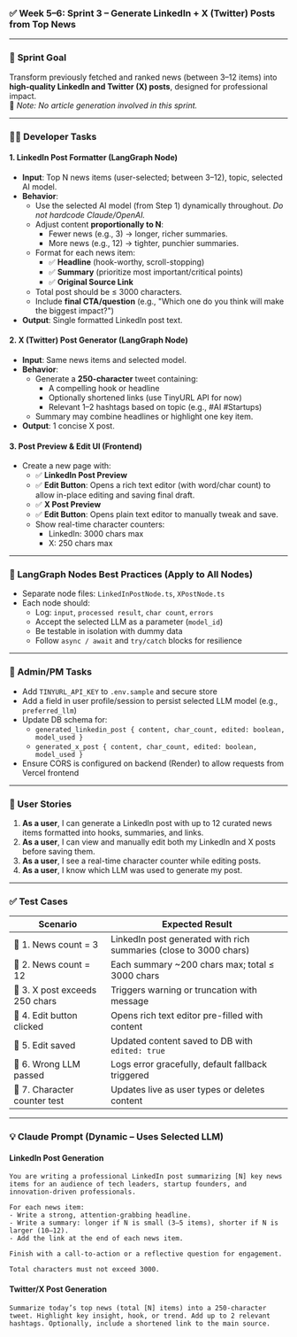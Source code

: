 ### ✅ **Week 5–6: Sprint 3 – Generate LinkedIn + X (Twitter) Posts from Top News**

---

### 🧠 **Sprint Goal**
Transform previously fetched and ranked news (between 3–12 items) into **high-quality LinkedIn and Twitter (X) posts**, designed for professional impact.  
🔺 _Note: No article generation involved in this sprint._

---

### 👨‍💻 Developer Tasks

#### 1. **LinkedIn Post Formatter (LangGraph Node)**
- **Input**: Top N news items (user-selected; between 3–12), topic, selected AI model.
- **Behavior**:
  - Use the selected AI model (from Step 1) dynamically throughout. _Do not hardcode Claude/OpenAI._
  - Adjust content **proportionally to N**:
    - Fewer news (e.g., 3) → longer, richer summaries.
    - More news (e.g., 12) → tighter, punchier summaries.
  - Format for each news item:
    - ✅ **Headline** (hook-worthy, scroll-stopping)
    - ✅ **Summary** (prioritize most important/critical points)
    - ✅ **Original Source Link**
  - Total post should be ≤ 3000 characters.
  - Include **final CTA/question** (e.g., "Which one do you think will make the biggest impact?")
- **Output**: Single formatted LinkedIn post text.

#### 2. **X (Twitter) Post Generator (LangGraph Node)**
- **Input**: Same news items and selected model.
- **Behavior**:
  - Generate a **250-character** tweet containing:
    - A compelling hook or headline
    - Optionally shortened links (use TinyURL API for now)
    - Relevant 1–2 hashtags based on topic (e.g., #AI #Startups)
  - Summary may combine headlines or highlight one key item.
- **Output**: 1 concise X post.

#### 3. **Post Preview & Edit UI (Frontend)**
- Create a new page with:
  - ✅ **LinkedIn Post Preview**
  - ✅ **Edit Button**: Opens a rich text editor (with word/char count) to allow in-place editing and saving final draft.
  - ✅ **X Post Preview**
  - ✅ **Edit Button**: Opens plain text editor to manually tweak and save.
  - Show real-time character counters:  
    - LinkedIn: 3000 chars max  
    - X: 250 chars max

---

### 🧠 LangGraph Nodes Best Practices (Apply to All Nodes)
- Separate node files: `LinkedInPostNode.ts`, `XPostNode.ts`
- Each node should:
  - Log: `input`, `processed result`, `char count`, `errors`
  - Accept the selected LLM as a parameter (`model_id`)
  - Be testable in isolation with dummy data
  - Follow `async / await` and `try/catch` blocks for resilience

---

### 🔧 Admin/PM Tasks

- Add `TINYURL_API_KEY` to `.env.sample` and secure store
- Add a field in user profile/session to persist selected LLM model (e.g., `preferred_llm`)
- Update DB schema for:
  - `generated_linkedin_post { content, char_count, edited: boolean, model_used }`
  - `generated_x_post { content, char_count, edited: boolean, model_used }`
- Ensure CORS is configured on backend (Render) to allow requests from Vercel frontend

---

### 📌 User Stories

1. **As a user**, I can generate a LinkedIn post with up to 12 curated news items formatted into hooks, summaries, and links.
2. **As a user**, I can view and manually edit both my LinkedIn and X posts before saving them.
3. **As a user**, I see a real-time character counter while editing posts.
4. **As a user**, I know which LLM was used to generate my post.

---

### ✅ Test Cases

| Scenario | Expected Result |
|----------|-----------------|
| 🧪 1. News count = 3 | LinkedIn post generated with rich summaries (close to 3000 chars) |
| 🧪 2. News count = 12 | Each summary ~200 chars max; total ≤ 3000 chars |
| 🧪 3. X post exceeds 250 chars | Triggers warning or truncation with message |
| 🧪 4. Edit button clicked | Opens rich text editor pre-filled with content |
| 🧪 5. Edit saved | Updated content saved to DB with `edited: true` |
| 🧪 6. Wrong LLM passed | Logs error gracefully, default fallback triggered |
| 🧪 7. Character counter test | Updates live as user types or deletes content |

---

### 💡 Claude Prompt (Dynamic – Uses Selected LLM)

#### LinkedIn Post Generation
```
You are writing a professional LinkedIn post summarizing [N] key news items for an audience of tech leaders, startup founders, and innovation-driven professionals.

For each news item:
- Write a strong, attention-grabbing headline.
- Write a summary: longer if N is small (3–5 items), shorter if N is larger (10–12).
- Add the link at the end of each news item.

Finish with a call-to-action or a reflective question for engagement.

Total characters must not exceed 3000.
```

#### Twitter/X Post Generation
```
Summarize today’s top news (total [N] items) into a 250-character tweet. Highlight key insight, hook, or trend. Add up to 2 relevant hashtags. Optionally, include a shortened link to the main source.
